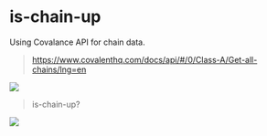 # is-chain-up

Using Covalance API for chain data.

> https://www.covalenthq.com/docs/api/#/0/Class-A/Get-all-chains/lng=en

![](https://i.ibb.co/1TQ2Sc7/Screenshot-from-2022-02-11-03-02-22.png)

> is-chain-up?

![](https://i.ibb.co/nLRMC4F/Screenshot-from-2022-02-11-03-07-01.png)
